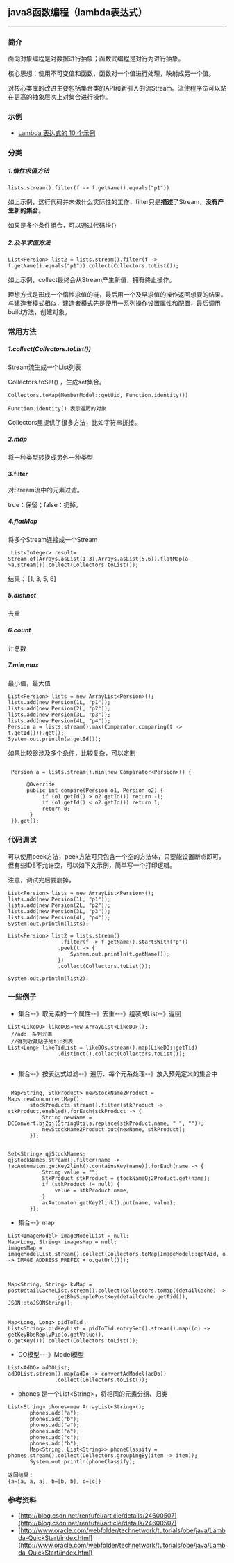 ## java8函数编程（lambda表达式）
---

### 简介

面向对象编程是对数据进行抽象；函数式编程是对行为进行抽象。

核心思想：使用不可变值和函数，函数对一个值进行处理，映射成另一个值。

对核心类库的改进主要包括集合类的API和新引入的流Stream。流使程序员可以站在更高的抽象层次上对集合进行操作。

### 示例

* [Lambda 表达式的 10 个示例](https://mp.weixin.qq.com/s/Xhr9aNEMr0fIUWh27mH1pw)

### 分类

##### 1.惰性求值方法

```
lists.stream().filter(f -> f.getName().equals("p1"))
```
如上示例，这行代码并未做什么实际性的工作，filter只是**描述**了Stream，**没有产生新的集合**。

如果是多个条件组合，可以通过代码块{}

##### 2.及早求值方法

```
List<Persion> list2 = lists.stream().filter(f -> f.getName().equals("p1")).collect(Collectors.toList());
```
如上示例，collect最终会从Stream产生新值，拥有终止操作。


理想方式是形成一个惰性求值的链，最后用一个及早求值的操作返回想要的结果。与建造者模式相似，建造者模式先是使用一系列操作设置属性和配置，最后调用build方法，创建对象。


### 常用方法

##### 1.collect(Collectors.toList())
Stream流生成一个List列表

Collectors.toSet() ，生成set集合。

```
Collectors.toMap(MemberModel::getUid, Function.identity())

Function.identity() 表示遍历的对象
```

Collectors里提供了很多方法，比如字符串拼接。

##### 2.map
将一种类型转换成另外一种类型

#### 3.filter
对Stream流中的元素过滤。

true：保留；false：扔掉。

##### 4.flatMap
将多个Stream连接成一个Stream

```
 List<Integer> result= Stream.of(Arrays.asList(1,3),Arrays.asList(5,6)).flatMap(a->a.stream()).collect(Collectors.toList());
 ```
 结果： [1, 3, 5, 6]
 
##### 5.distinct
去重
##### 6.count
计总数
##### 7.min,max
最小值，最大值

```
List<Persion> lists = new ArrayList<Persion>();
lists.add(new Persion(1L, "p1"));
lists.add(new Persion(2L, "p2"));
lists.add(new Persion(3L, "p3"));
lists.add(new Persion(4L, "p4"));
Persion a = lists.stream().max(Comparator.comparing(t -> t.getId())).get();
System.out.println(a.getId());
```
如果比较器涉及多个条件，比较复杂，可以定制

```

 Persion a = lists.stream().min(new Comparator<Persion>() {

      @Override
      public int compare(Persion o1, Persion o2) {
           if (o1.getId() > o2.getId()) return -1;
           if (o1.getId() < o2.getId()) return 1;
           return 0;
       }
 }).get();
 ```

### 代码调试

可以使用peek方法，peek方法可只包含一个空的方法体，只要能设置断点即可，但有些IDE不允许空，可以如下文示例，简单写一个打印逻辑。

注意，调试完后要删掉。

```
List<Persion> lists = new ArrayList<Persion>();
lists.add(new Persion(1L, "p1"));
lists.add(new Persion(2L, "p2"));
lists.add(new Persion(3L, "p3"));
lists.add(new Persion(4L, "p4"));
System.out.println(lists);

List<Persion> list2 = lists.stream()
				 .filter(f -> f.getName().startsWith("p"))
                .peek(t -> {
                    System.out.println(t.getName());
                })
                .collect(Collectors.toList());
                
System.out.println(list2);
```



### 一些例子

* 集合--》取元素的一个属性--》去重---》组装成List--》返回

```
List<LikeDO> likeDOs=new ArrayList<LikeDO>();
 //add一系列元素 
 //得到收藏贴子的tid列表
List<Long> likeTidList = likeDOs.stream().map(LikeDO::getTid)
                .distinct().collect(Collectors.toList());
 
 ```
 
 * 集合--》按表达式过滤--》遍历、每个元系处理--》放入预先定义的集合中
 
 ```
 
  Map<String, StkProduct> newStockName2Product = Maps.newConcurrentMap();
        stockProducts.stream().filter(stkProduct -> stkProduct.enabled).forEach(stkProduct -> {
            String newName = BCConvert.bj2qj(StringUtils.replace(stkProduct.name, " ", ""));
            newStockName2Product.put(newName, stkProduct);
        });
  ```
  
 ```
 
 Set<String> qjStockNames;
 qjStockNames.stream().filter(name -> !acAutomaton.getKey2link().containsKey(name)).forEach(name -> {
            String value = "";
            StkProduct stkProduct = stockNameQj2Product.get(name);
            if (stkProduct != null) {
                value = stkProduct.name;
            }
            acAutomaton.getKey2link().put(name, value);
        });
 ```
 
* 集合--》map
 
```
List<ImageModel> imageModelList = null;
Map<Long, String> imagesMap = null;
imagesMap = imageModelList.stream().collect(Collectors.toMap(ImageModel::getAid, o -> IMAGE_ADDRESS_PREFIX + o.getUrl()));
              
             

Map<String, String> kvMap = postDetailCacheList.stream().collect(Collectors.toMap((detailCache) ->
                getBbsSimplePostKey(detailCache.getTid()), JSON::toJSONString));


Map<Long, Long> pidToTid；
List<String> pidKeyList = pidToTid.entrySet().stream().map((o) -> getKeyBbsReplyPid(o.getValue(), o.getKey())).collect(Collectors.toList());

```
 
 * DO模型---》Model模型
 
 ```
 List<AdDO> adDOList;
 adDOList.stream().map(adDo -> convertAdModel(adDo))
                .collect(Collectors.toList());
 
 ```
 
 * phones 是一个List\<String>，将相同的元素分组、归类
 
 ```
List<String> phones=new ArrayList<String>();
        phones.add("a");
        phones.add("b");
        phones.add("a");
        phones.add("a");
        phones.add("c");
        phones.add("b");
        Map<String, List<String>> phoneClassify = phones.stream().collect(Collectors.groupingBy(item -> item));
        System.out.println(phoneClassify);
        
返回结果：
{a=[a, a, a], b=[b, b], c=[c]}
 ```
  
### 参考资料

* [http://blog.csdn.net/renfufei/article/details/24600507](http://blog.csdn.net/renfufei/article/details/24600507)
* [http://www.oracle.com/webfolder/technetwork/tutorials/obe/java/Lambda-QuickStart/index.html](http://www.oracle.com/webfolder/technetwork/tutorials/obe/java/Lambda-QuickStart/index.html)
